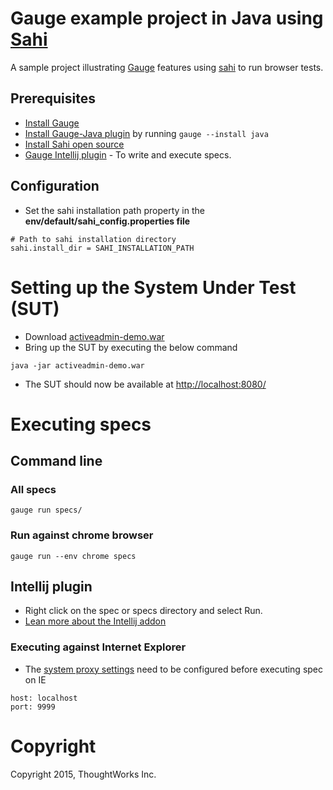 # Gauge example project in Java using [Sahi](http://sahipro.com/sahi-open-source/)
A sample project illustrating [Gauge](http://getgauge.io) features using [sahi](http://sahipro.com/sahi-open-source) to run browser tests.

## Prerequisites
- [Install Gauge](http://getgauge.io/get-started/index.html)
- [Install Gauge-Java plugin](http://getgauge.io/documentation/user/current/installations/install_plugins.html) by running ```gauge --install java```
- [Install Sahi open source](http://sahi.sourceforge.net/install.html)
- [Gauge Intellij plugin](http://getgauge.io/documentation/user/current/ide_support/intellij_idea.html) - To write and execute specs.

## Configuration
- Set the sahi installation path property in the **env/default/sahi_config.properties file**

````
# Path to sahi installation directory
sahi.install_dir = SAHI_INSTALLATION_PATH
````

# Setting up the System Under Test (SUT)

* Download [activeadmin-demo.war](https://bintray.com/artifact/download/gauge/activeadmin-demo/activeadmin-demo.war)
* Bring up the SUT by executing the below command
```
java -jar activeadmin-demo.war
```
* The SUT should now be available at [http://localhost:8080/](http://localhost:8080)


# Executing specs

## Command line
### All specs
````
gauge run specs/
````

### Run against chrome browser
````
gauge run --env chrome specs
````
## Intellij plugin
* Right click on the spec or specs directory and select Run.
* [Lean more about the Intellij addon](http://getgauge.io/documentation/user/current/ide_support/features.html#execution)

### Executing against Internet Explorer
- The [system proxy settings](http://windows.microsoft.com/en-in/windows/change-internet-explorer-proxy-server-settings#1TC=windows-7) need to be configured before executing spec on IE

````
host: localhost
port: 9999
````

# Copyright
Copyright 2015, ThoughtWorks Inc.

